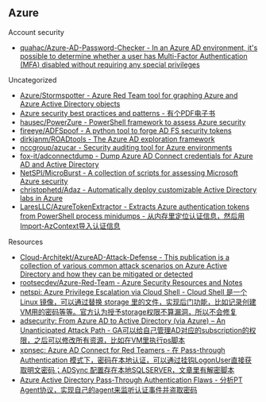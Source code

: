 ## Azure

Account security

* [quahac/Azure-AD-Password-Checker - In an Azure AD environment, it's possible to determine whether a user has Multi-Factor Authentication (MFA) disabled without requiring any special privileges](https://github.com/quahac/Azure-AD-Password-Checker)

Uncategorized

* [Azure/Stormspotter - Azure Red Team tool for graphing Azure and Azure Active Directory objects](https://github.com/Azure/Stormspotter)
* [Azure security best practices and patterns - 有个PDF电子书](https://docs.microsoft.com/en-us/azure/security/security-best-practices-and-patterns)
* [hausec/PowerZure - PowerShell framework to assess Azure security](https://github.com/hausec/PowerZure)
* [fireeye/ADFSpoof - A python tool to forge AD FS security tokens](https://github.com/fireeye/ADFSpoof)
* [dirkjanm/ROADtools - The Azure AD exploration framework](https://github.com/dirkjanm/ROADtools)
* [nccgroup/azucar - Security auditing tool for Azure environments](https://github.com/nccgroup/azucar/)
* [fox-it/adconnectdump - Dump Azure AD Connect credentials for Azure AD and Active Directory](https://github.com/fox-it/adconnectdump)
* [NetSPI/MicroBurst - A collection of scripts for assessing Microsoft Azure security](https://github.com/NetSPI/MicroBurst)
* [christophetd/Adaz - Automatically deploy customizable Active Directory labs in Azure](https://github.com/christophetd/Adaz)
* [LaresLLC/AzureTokenExtractor - Extracts Azure authentication tokens from PowerShell process minidumps - 从内存里定位认证信息，然后用Import-AzContext导入认证信息](https://github.com/LaresLLC/AzureTokenExtractor)

Resources

* [Cloud-Architekt/AzureAD-Attack-Defense - This publication is a collection of various common attack scenarios on Azure Active Directory and how they can be mitigated or detected](https://github.com/Cloud-Architekt/AzureAD-Attack-Defense)
* [rootsecdev/Azure-Red-Team - Azure Security Resources and Notes](https://github.com/rootsecdev/Azure-Red-Team)
* [netspi: Azure Privilege Escalation via Cloud Shell - Cloud Shell 是一个 Linux 镜像，可以通过替换 storage 里的文件，实现后门功能，比如记录创建VM用的密码等等。官方认为授予storage权限不算漏洞，所以不会修复](https://blog.netspi.com/attacking-azure-cloud-shell/)
* [adsecurity: From Azure AD to Active Directory (via Azure) – An Unanticipated Attack Path - GA可以给自己管理AD对应的subscription的权限，之后可以修改所有资源，比如在VM里执行ps脚本](https://adsecurity.org/?p=4277)
* [xpnsec: Azure AD Connect for Red Teamers - 在 Pass-through Authentication 模式下，密码在本地认证，可以通过挂钩LogonUser直接获取明文密码；ADSync 配置存在本地SQLSERVER，文章里有解密脚本](https://blog.xpnsec.com/azuread-connect-for-redteam/)
* [Azure Active Directory Pass-Through Authentication Flaws - 分析PT Agent协议，实现自己的agent来监听认证事件并盗取密码](https://www.secureworks.com/research/azure-active-directory-pass-through-authentication-flaws)
